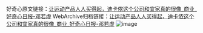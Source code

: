 好奇心原文链接：[让运动产品人人买得起，迪卡侬这个公司和宜家真的很像_商业_好奇心日报-邓若虚](https://www.qdaily.com/articles/2971.html)
WebArchive归档链接：[让运动产品人人买得起，迪卡侬这个公司和宜家真的很像_商业_好奇心日报-邓若虚](http://web.archive.org/web/20171115191916/http://www.qdaily.com/articles/2971.html)
![image](http://ww3.sinaimg.cn/large/007d5XDply1g3v6weuosej30u08cbhdt)